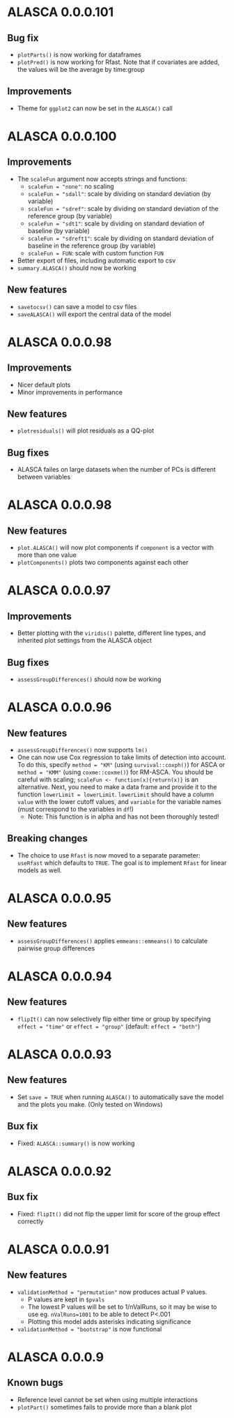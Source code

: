 # ALASCA 0.0.0.101

## Bug fix

* `plotParts()` is now working for dataframes
* `plotPred()` is now working for Rfast. Note that if covariates are added, the values will be the average by time:group

## Improvements

* Theme for `ggplot2` can now be set in the `ALASCA()` call

# ALASCA 0.0.0.100

## Improvements

* The `scaleFun` argument now accepts strings and functions:
  * `scaleFun = "none"`: no scaling
  * `scaleFun = "sdall"`: scale by dividing on standard deviation (by variable)
  * `scaleFun = "sdref"`: scale by dividing on standard deviation of the reference group (by variable)
  * `scaleFun = "sdt1"`: scale by dividing on standard deviation of baseline (by variable)
  * `scaleFun = "sdreft1"`: scale by dividing on standard deviation of baseline in the reference group (by variable)
  * `scaleFun = FUN`: scale with custom function `FUN`
* Better export of files, including automatic export to csv
* `summary.ALASCA()` should now be working

## New features

* `savetocsv()` can save a model to csv files
* `saveALASCA()` will export the central data of the model

# ALASCA 0.0.0.98

## Improvements

* Nicer default plots
* Minor improvements in performance

## New features

* `plotresiduals()` will plot residuals as a QQ-plot

## Bug fixes

* ALASCA failes on large datasets when the number of PCs is different between variables

# ALASCA 0.0.0.98

## New features

* `plot.ALASCA()` will now plot components if `component` is a vector with more than one value
* `plotComponents()` plots two components against each other

# ALASCA 0.0.0.97

## Improvements

* Better plotting with the `viridis()` palette, different line types, and inherited plot settings from the ALASCA object

## Bug fixes

* `assessGroupDifferences()` should now be working

# ALASCA 0.0.0.96

## New features

* `assessGroupDifferences()` now supports `lm()`
* One can now use Cox regression to take limits of detection into account. To do this, specify `method = "KM"` (using `survival::coxph()`) for ASCA or `method = "KMM"` (using `coxme::coxme()`) for RM-ASCA. You should be careful with scaling; `scaleFun <- function(x){return(x)}` is an alternative. Next, you need to make a data frame and provide it to the function `lowerLimit = lowerLimit`. `lowerLimit` should have a column `value` with the lower cutoff values, and `variable` for the variable names (must correspond to the variables in `df`!)
  * Note: This function is in alpha and has not been thoroughly tested!

## Breaking changes

* The choice to use `Rfast` is now moved to a separate parameter: `useRfast` which defaults to `TRUE`. The goal is to implement `Rfast` for linear models as well.

# ALASCA 0.0.0.95

## New features

* `assessGroupDifferences()` applies `emmeans::emmeans()` to calculate pairwise group differences

# ALASCA 0.0.0.94

## New features

* `flipIt()` can now selectively flip either time or group by specifying `effect = "time"` or `effect = "group"` (default: `effect = "both"`)

# ALASCA 0.0.0.93

## New features

* Set `save = TRUE` when running `ALASCA()` to automatically save the model and the plots you make. (Only tested on Windows)

## Bux fix

* Fixed: `ALASCA::summary()` is now working

# ALASCA 0.0.0.92

## Bux fix

* Fixed: `flipIt()` did not flip the upper limit for score of the group effect correctly

# ALASCA 0.0.0.91

## New features

* `validationMethod = "permutation"` now produces actual P values.
  * P values are kept in `$pvals`
  * The lowest P values will be set to 1/nValRuns, so it may be wise to use eg. `nValRuns=1001` to be able to detect P<.001
  * Plotting this model adds asterisks indicating significance
* `validationMethod = "bootstrap"` is now functional

# ALASCA 0.0.0.9

## Known bugs

* Reference level cannot be set when using multiple interactions
* `plotPart()` sometimes fails to provide more than a blank plot